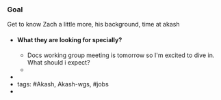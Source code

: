 ### Goal

Get to know Zach a little more, his background, time at akash
- #### What they are looking for specially?
	- Docs working group meeting is tomorrow so I'm excited to dive in. What should i expect?
	-
-
- tags: #Akash, Akash-wgs, #jobs
-